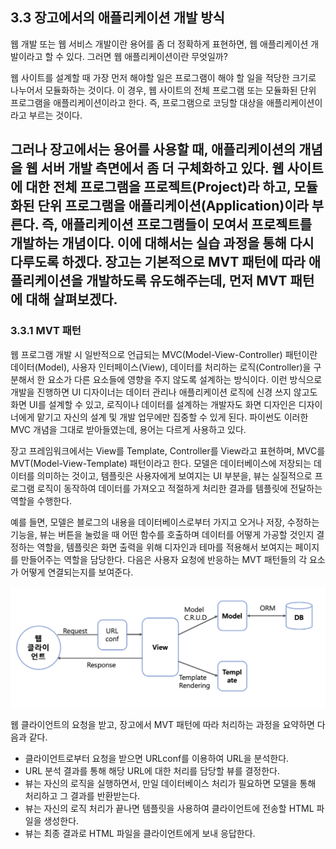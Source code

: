 ## **3.3 장고에서의 애플리케이션 개발 방식**

웹 개발 또는 웹 서비스 개발이란 용어를 좀 더 정확하게 표현하면, 웹 애플리케이션 개발이라고 할 수 있다.
그러면 웹 애플리케이션이란 무엇일까?

웹 사이트를 설계할 때 가장 먼저 해야할 일은 프로그램이 해야 할 일을 적당한 크기로 나누어서 모듈화하는 것이다.
이 경우, 웹 사이트의 전체 프로그램 또는 모듈화된 단위 프로그램을 애플리케이션이라고 한다.
즉, 프로그램으로 코딩할 대상을 애플리케이션이라고 부르는 것이다.

그러나 장고에서는 용어를 사용할 때, 애플리케이션의 개념을 웹 서버 개발 측면에서 좀 더 구체화하고 있다.
웹 사이트에 대한 전체 프로그램을 프로젝트(Project)라 하고, 모듈화된 단위 프로그램을 애플리케이션(Application)이라 부른다.
즉, 애플리케이션 프로그램들이 모여서 프로젝트를 개발하는 개념이다. 이에 대해서는 실습 과정을 통해 다시 다루도록 하겠다.
장고는 기본적으로 MVT 패턴에 따라 애플리케이션을 개발하도록 유도해주는데, 먼저 MVT 패턴에 대해 살펴보겠다.
---
### **3.3.1 MVT 패턴**

웹 프로그램 개발 시 일반적으로 언급되는 MVC(Model-View-Controller) 패턴이란 데이터(Model), 사용자 인터페이스(View), 데이터를 처리하는 로직(Controller)을 구분해서 한 요소가 다른 요소들에 영향을 주지 않도록 설계하는 방식이다.
이런 방식으로 개발을 진행하면 UI 디자이너는 데이터 관리나 애플리케이션 로직에 신경 쓰지 않고도 화면 UI를 설계할 수 있고, 로직이나 데이터를 설계하는 개발자도 화면 디자인은 디자이너에게 맡기고 자신의 설계 및 개발 업무에만 집중할 수 있게 된다.
파이썬도 이러한 MVC 개념을 그대로 받아들였는데, 용어는 다르게 사용하고 있다.

장고 프레임워크에서는 View를 Template, Controller를 View라고 표현하며, MVC를 MVT(Model-View-Template) 패턴이라고 한다.
모델은 데이터베이스에 저장되는 데이터를 의미하는 것이고, 템플릿은 사용자에게 보여지는 UI 부분을, 뷰는 실질적으로 프로그램 로직이 동작하여 데이터를 가져오고 적절하게 처리한 결과를 템플릿에 전달하는 역할을 수행한다.

예를 들면, 모델은 블로그의 내용을 데이터베이스로부터 가지고 오거나 저장, 수정하는 기능을, 뷰는 버튼을 눌렀을 때 어떤 함수를 호출하며 데이터를 어떻게 가공할 것인지 결정하는 역할을, 템플릿은 화면 출력을 위해 디자인과 테마를 적용해서 보여지는 페이지를 만들어주는 역할을 담당한다.
다음은 사용자 요청에 반응하는 MVT 패턴들의 각 요소가 어떻게 연결되는지를 보여준다.

![alt text](image.png)

웹 클라이언트의 요청을 받고, 장고에서 MVT 패턴에 따라 처리하는 과정을 요약하면 다음과 같다.

* 클라이언트로부터 요청을 받으면 URLconf를 이용하여 URL을 분석한다.
* URL 분석 결과를 통해 해당 URL에 대한 처리를 담당할 뷰를 결정한다.
* 뷰는 자신의 로직을 실행하면서, 만일 데이터베이스 처리가 필요하면 모델을 통해 처리하고 그 결과를 반환받는다.
* 뷰는 자신의 로직 처리가 끝나면 템플릿을 사용하여 클라이언트에 전송할 HTML 파일을 생성한다.
* 뷰는 최종 결과로 HTML 파일을 클라이언트에게 보내 응답한다.
